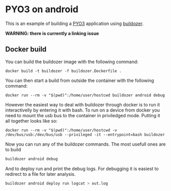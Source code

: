 # PYO3 on android

This is an example of building a [PYO3] application using [buildozer].

**WARNING: there is currently a linking issue**

[buildozer]: https://github.com/kivy/buildozer
[pyo3]: https://github.com/PyO3/pyo3

## Docker build

You can build the buildozer image with the following command:

```shell
docker build -t buildozer -f buildozer.Dockerfile .
```

You can then start a build from outside the container with the following command:

```shell
docker run --rm -v "$(pwd)":/home/user/hostcwd buildozer android debug
```

However the easiest way to deal with buildozer through docker is to run it interactivelly by entering it with bash.
To run on a device from docker you need to mount the usb bus to the container in priviledged mode.
Putting it all together looks like so:

```shell
docker run --rm -v "$(pwd)":/home/user/hostcwd -v /dev/bus/usb:/dev/bus/usb --privileged -it --entrypoint=bash buildozer
```

Now you can run any of the buildozer commands.
The most usefull ones are to build

```sh
buildozer android debug
```

And to deploy run and print the debug logs.
For debugging it is easiest to redirect to a file for later analysis.

```sh
buildozer android deploy run logcat > out.log
```
